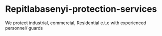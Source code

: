 # Repitlabasenyi-protection-services
We protect industrial, commercial, Residential e.t.c with experienced personnel/ guards
